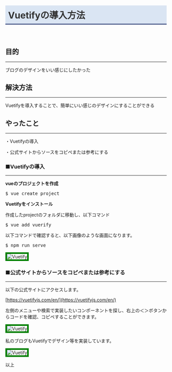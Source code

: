 # Vuetifyの導入方法
　

## 目的
***

ブログのデザインをいい感じにしたかった

## 解決方法
***

Vuetifyを導入することで、簡単にいい感じのデザインにすることができる

## やったこと
***

・Vuetifyの導入

・公式サイトからソースをコピペまたは参考にする

### ■Vuetifyの導入
***

<b>vueのプロジェクトを作成</b>

<kbd>$ vue create project</kbd>

<b>Vuetifyをインストール</b>

作成したprojectのフォルダに移動し、以下コマンド

<kbd>$ vue add vuerify</kbd>

以下コマンドで確認すると、以下画像のような画面になります。

<kbd>$ npm run serve</kbd>

![Vuetify](./img/article5/Vuetify.png)

### ■公式サイトからソースをコピペまたは参考にする
***

以下の公式サイトにアクセスします。

[https://vuetifyjs.com/en/](https://vuetifyjs.com/en/)

左側のメニューや検索で実装したいコンポーネントを探し、右上の＜＞ボタンからコードを確認、コピペすることができます。

![Vuetify](./img/article5/Vuetify01.png)

私のブログもVuetifyでデザイン等を実装しています。

![Vuetify](./img/article5/Vuetify02.png)

以上

<style>
img {
    border: 5px solid green;
    max-width: 100%;
}

h1 {
    padding: 0.3em;
    color: #333;
    background: #dae5f3;
    border-bottom: solid 3px #455586;
}

</style>